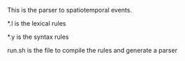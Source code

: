 This is the parser to spatiotemporal events.

*.l is the lexical rules

*.y is the syntax rules

run.sh is the file to compile the rules and generate a parser

